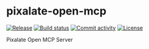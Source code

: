 # pixalate-open-mcp

[![Release](https://img.shields.io/github/v/release/pixalate/pixalate-open-mcp)](https://img.shields.io/github/v/release/pixalate/pixalate-open-mcp)
[![Build status](https://img.shields.io/github/actions/workflow/status/pixalate/pixalate-open-mcp/main.yml?branch=main)](https://github.com/pixalate/pixalate-open-mcp/actions/workflows/main.yml?query=branch%3Amain)
[![Commit activity](https://img.shields.io/github/commit-activity/m/pixalate/pixalate-open-mcp)](https://img.shields.io/github/commit-activity/m/pixalate/pixalate-open-mcp)
[![License](https://img.shields.io/github/license/pixalate/pixalate-open-mcp)](https://img.shields.io/github/license/pixalate/pixalate-open-mcp)

Pixalate Open MCP Server
